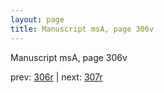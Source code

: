 ```yaml
---
layout: page
title: Manuscript msA, page 306v
---
```


Manuscript msA, page 306v

prev:  [306r](../306r) | next:  [307r](../307r)